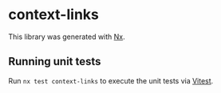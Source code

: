 # context-links

This library was generated with [Nx](https://nx.dev).

## Running unit tests

Run `nx test context-links` to execute the unit tests via [Vitest](https://vitest.dev/).
